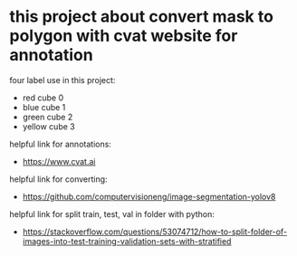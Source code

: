 # this project about convert mask to polygon with cvat website for annotation

four label use in this project:
- red cube 0
- blue cube 1
- green cube 2
- yellow cube 3

helpful link for annotations:
- https://www.cvat.ai

helpful link for converting:
- https://github.com/computervisioneng/image-segmentation-yolov8

helpful link for split train, test, val in folder with python:
- https://stackoverflow.com/questions/53074712/how-to-split-folder-of-images-into-test-training-validation-sets-with-stratified